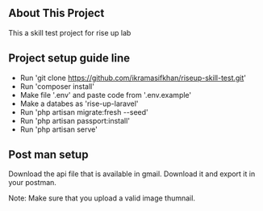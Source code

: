 
## About This Project
This a skill test project for rise up lab

## Project setup guide line
- Run 'git clone https://github.com/ikramasifkhan/riseup-skill-test.git'
- Run 'composer install'
- Make file '.env' and paste code from '.env.example'
- Make a databes as 'rise-up-laravel'
- Run 'php artisan migrate:fresh --seed'
- Run 'php artisan passport:install'
- Run 'php artisan serve'

## Post man setup

Download the api file that is available in gmail. Download it and export it in your postman.

Note: Make sure that you upload a valid image thumnail.
